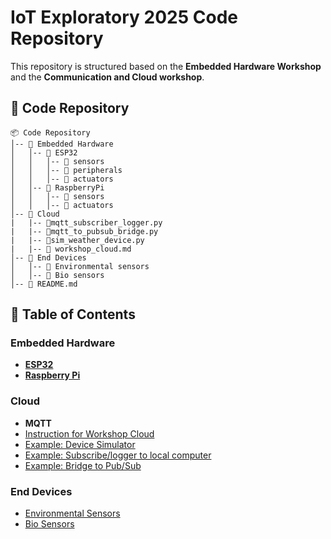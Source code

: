 # IoT Exploratory 2025 Code Repository

This repository is structured based on the **Embedded Hardware Workshop** and the **Communication and Cloud workshop**.

## 📌 Code Repository

```
📦 Code Repository
│-- 📂 Embedded Hardware
│   │-- 📂 ESP32
│   │   │-- 📂 sensors
│   │   │-- 📂 peripherals
│   │   │-- 📂 actuators
│   │-- 📂 RaspberryPi
│   │   │-- 📂 sensors
│   │   │-- 📂 actuators
│-- 📂 Cloud
|   |-- 📘mqtt_subscriber_logger.py
|   |-- 📘mqtt_to_pubsub_bridge.py
|   |-- 📘sim_weather_device.py
|   |-- 📜 workshop_cloud.md
│-- 📂 End Devices
│   │-- 📂 Environmental sensors
│   │-- 📂 Bio sensors
│-- 📜 README.md
```

## 📖 Table of Contents

### Embedded Hardware
- **[ESP32](Embedded%20Hardware/ESP32)**
- **[Raspberry Pi](Embedded%20Hardware/RaspberryPi)**

### Cloud
- **MQTT**
- [Instruction for Workshop Cloud](Cloud/workshop_cloud.md)
- [Example: Device Simulator](Cloud/sim_weather_device.md)
- [Example: Subscribe/logger to local computer](Cloud/mqtt_subscriber_logger.md)
- [Example: Bridge to Pub/Sub](Cloud/mqtt_to_pubsub_bridge.md)

### End Devices
- [Environmental Sensors](End%20Devices/Environmental%20sensors)
- [Bio Sensors](End%20Devices/Bio%20sensors)
